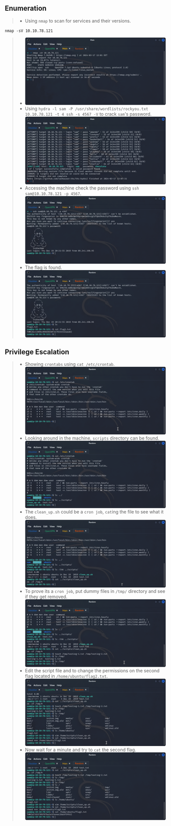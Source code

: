 
## **Enumeration**
>	- Using `nmap` to scan for services and their versions.
```
nmap -sV 10.10.78.121
```
>	- ![](nmap-out.png)
>	- Using `hydra -l sam -P /usr/share/wordlists/rockyou.txt 10.10.78.121 -t 4 ssh -s 4567 -V` to crack `sam`'s password.![](hydra-out.png)
>	- Accessing the machine check the password using `ssh sam@10.10.78.121 -p 4567`. ![](ssh-out.png)
>	- The flag is found.![](flag-1.png)

## **Privilege Escalation**
>	- Showing `crontabs` using `cat /etc/crontab`.![](cron-tabs.png)
>	- Looking around in the machine, `scripts` directory can be found.![](scripts-dir.png)
>	- The `clean_up.sh` could be a `cron job`, `cat`ing the file to see what it does.![](clean-up-script.png)
>	- To prove its a `cron job`, put dummy files in `/tmp/` directory and see if they get removed.![](cron-proof.png)
>	- Edit the script file and to change the permissions on the second flag located in `/home/ubuntu/flag2.txt`.![](updated-script.png)
>	- Now wait for a minute and try to `cat` the second flag.![](flag-2.png)